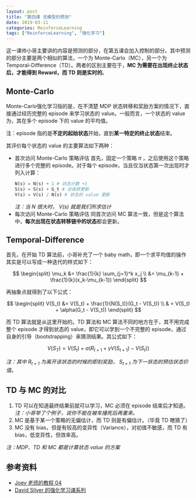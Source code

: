 ```yaml
---
layout: post
title: "第四课 无模型的预测"
date: 2019-03-11
categories: ReinforceLearning
tags: ["ReinforceLearning", "强化学习"]
---
```

这一课帅小哥主要讲的内容是预测的部分，在第五课会加入控制的部分。其中预测的部分主要是两个相似的算法，一个为 Monte-Carlo（MC），另一个为 Temporal-Difference（TD）。两者的区别主要在于，**MC 为需要在出现终止状态后，才能得到 Reward，而 TD 则是实时的**。
<!--more-->

## Monte-Carlo
Monte-Carlo强化学习指的是，在不清楚 MDP 状态转移和奖励方案的情况下，直接通过经历完整的 episode 来学习状态的 value。一般而言，一个状态的 value 为，其在多个 episode 下的 value 的平均值。

注：episode 指的是**不定的起始状态**开始，直到**某一特定的终止状态**结束。

其评价每个状态的 value 的主要算法如下两种：
- 首次访问 Monte-Carlo 策略评估
	首先，固定一个策略 $\pi$ ，之后使用这个策略进行多个完整的 episode。对于每个 episode，当且仅当状态第一次出现时才列入计算：
	```python
	N(s) = N(s) + 1 # 状态计数 +1
	S(s) = S(s) + G_t # 总收获更新
	V(s) = V(s) / N(s) # 状态的 value 更新
	```
	*注：当 N 很大时， $V(s)$  就是我们所求估计*
- 每次访问 Monte-Carlo 策略评估
	同首次访问 MC 算法一致，但是这个算法中，**每次出现在状态转移链中的状态**都会更新。

## Temporal-Difference
首先，在开始 TD 算法前，小哥补充了一个 baby math，即一个求平均值的操作其实是可以写成一种迭代的样式如下：

$$
\begin{split}
\mu_k &= \frac{1}{k} \sum_{j=1}^k x_j  \\
&= \mu_{k-1} + \frac{1}{k}(x_k-\mu_{k-1})
\end{split}
$$

再抽象点就得到了以下公式：

$$
\begin{split}
V(S_t) &= V(S_t) + \frac{1}{N(S_t)}(G_t - V(S_t)) \\
& = V(S_t) + \alpha(G_t - V(S_t))
\end{split}  
$$

而 TD 算法就是从这里开始的。TD 算法和 MC 算法不同的地方在于，其不用完成整个 episode 才得到状态的 value，即它可以学到一个不完整的 episode，通过自身的引导（bootstrapping）来猜测结果。其公式如下：

$$
V(S_T) = V(S_t) + \alpha(R_{t+1} + \gamma V(S_{t+1}) - V(S_t))
$$

*注：其中 $R_{t+1}$ 为离开该状态的时候的即刻奖励， $S_{t+1}$ 为下一状态的预估状态价值。*

## TD 与 MC 的对比
1. TD 可以在知道最终结果前就可以学习，MC 必须在 episode 结束后才知道。
	*注：小哥举了个例子，说你不能在被车撞死后再重来。*
2. MC 是基于某一个策略的无偏估计，而 TD 则是有偏估计。（毕竟 TD 瞎猜了）
3. MC 没有 bias，但是有较高的变异性（Variance），对初值不敏感，而 TD 有 bias，低变异性，但效率高。

*注：MDP、TD 和 MC 都是计算状态 value 的方案*

## 参考资料
- [Joey 老师的教程 04](https://blog.csdn.net/dukuku5038/article/details/84557798) 
- [David Silver 的强化学习课系列](https://space.bilibili.com/74997410/video)

